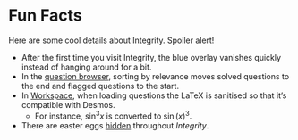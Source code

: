 # Fun Facts
<!-- #SQUARK live!
| dest = docs/fun-facts
| desc = Some cool little details you may not have noticed about Integrity!
-->

Here are some cool details about Integrity. Spoiler alert!

- After the first time you visit Integrity, the blue overlay vanishes quickly instead of hanging around for a bit.
- In the [question browser](https://sup2point0.github.io/integrity/questions/all), sorting by relevance moves solved questions to the end and flagged questions to the start.
- In [Workspace](https://sup2point0.github.io/integrity/workspace), when loading questions the LaTeX is sanitised so that it’s compatible with Desmos.
  - For instance, $\sin^3{x}$ is converted to $\sin(x)^3$.
- There are easter eggs <a href="fun-facts/alt"><span class="highlight">hidden</span></a> throughout *Integrity*.
